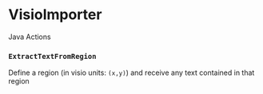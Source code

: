 # VisioImporter

Java Actions 

### `ExtractTextFromRegion`

Define a region (in visio units: `(x,y)`) and receive any text contained in that region
